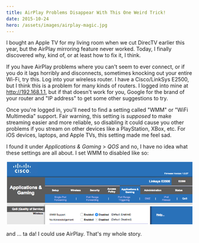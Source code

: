 ```yaml
---
title: AirPlay Problems Disappear With This One Weird Trick!
date: 2015-10-24
hero: /assets/images/airplay-magic.jpg
---
```

I bought an Apple TV for my living room when we cut DirecTV earlier this year, but the AirPlay mirroring feature never worked. Today, I finally discovered why, kind of, or at least how to fix it, I think.

If you have AirPlay problems where you can't seem to ever connect, or if you do it lags horribly and disconnects, sometimes knocking out your entire Wi-Fi, try this. Log into your wireless router. I have a Cisco/LinkSys E2500, but I think this is a problem for many kinds of routers. I logged into mine at http://192.168.1.1, but if that doesn't work for you, Google for the brand of your router and "IP address" to get some other suggestions to try.

Once you're logged in, you'll need to find a setting called "WMM" or "WiFi Multimedia" support. Fair warning, this setting is _supposed_ to make streaming easier and more reliable, so disabling it could cause you other problems if you stream on other devices like a PlayStation, XBox, etc. For iOS devices, laptops, and Apple TVs, this setting made me feel sad.

I found it under *Applications & Gaming* > *QOS* and no, I have no idea what these settings are all about. I set WMM to disabled like so:

![Disabling WMM in a Cisco Router](/assets/images/disable-wmm.png)

and ... ta da! I could use AirPlay. That's my whole story.